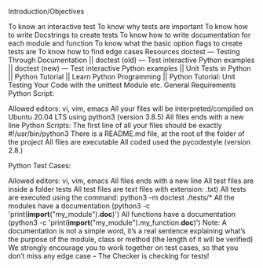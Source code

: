 Introduction/Objectives

To know an interactive test
To know why tests are important
To know how to write Docstrings to create tests
To know how to write documentation for each module and function
To know what the basic option flags to create tests are
To know how to find edge cases
Resources
doctest — Testing Through Documentation || doctest (old) — Test interactive Python examples || doctest (new) — Test interactive Python examples || Unit Tests in Python || Python Tutorial || Learn Python Programming || Python Tutorial: Unit Testing Your Code with the unittest Module etc.
General Requirements
Python Script:

Allowed editors: vi, vim, emacs
All your files will be interpreted/compiled on Ubuntu 20.04 LTS using python3 (version 3.8.5)
All files ends with a new line
Python Scripts: The first line of all your files should be exactly #!/usr/bin/python3
There is a README.md file, at the root of the folder of the project
All files are executable
All coded used the pycodestyle (version 2.8.)

Python Test Cases:

Allowed editors: vi, vim, emacs
All files ends with a new line
All test files are inside a folder tests
All test files are text files with extension: .txt)
All tests are executed using the command: python3 -m doctest ./tests/*
All the modules have a documentation (python3 -c 'print(__import__("my_module").__doc__)')
All functions have a documentation (python3 -c 'print(__import__("my_module").my_function.__doc__)') Note: A documentation is not a simple word, it’s a real sentence explaining what’s the purpose of the module, class or method (the length of it will be verified) We strongly encourage you to work together on test cases, so that you don’t miss any edge case – The Checker is checking for tests!
